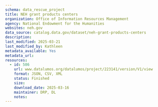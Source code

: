 ```yaml
---
schema: data_rescue_project 
title: NEH grant products centers
organization: Office of Information Resources Management
agency: National Endowment for the Humanities
websites: neh.gov
data_source: catalog.data.gov/dataset/neh-grant-products-centers
description: 
last_modified: 2025-03-21
last_modified_by: Kathleen
metadata_available: Yes
metadata_url: 
resources:
  - id: 586
    url: www.datalumos.org/datalumos/project/223141/version/V1/view
    format: JSON, CSV, XML
    status: Finished
    size: 
    download_date: 2025-03-16
    maintainer: DRP, DL
    notes: 
---
```

